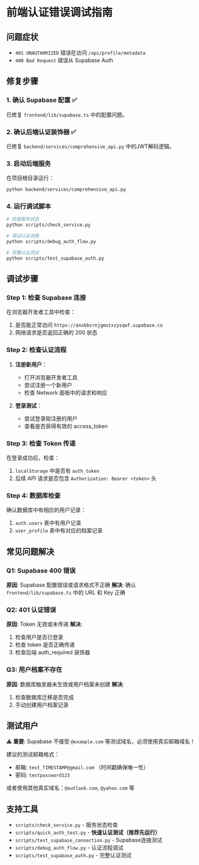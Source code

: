  # 前端认证错误调试指南

## 问题症状
- `401 UNAUTHORIZED` 错误在访问 `/api/profile/metadata`
- `400 Bad Request` 错误从 Supabase Auth

## 修复步骤

### 1. 确认 Supabase 配置 ✅
已修复 `frontend/lib/supabase.ts` 中的配置问题。

### 2. 确认后端认证装饰器 ✅
已修复 `backend/services/comprehensive_api.py` 中的JWT解码逻辑。

### 3. 启动后端服务
在项目根目录运行：
```bash
python backend/services/comprehensive_api.py
```

### 4. 运行调试脚本
```bash
# 检查服务状态
python scripts/check_service.py

# 调试认证流程
python scripts/debug_auth_flow.py

# 完整认证测试
python scripts/test_supabase_auth.py
```

## 调试步骤

### Step 1: 检查 Supabase 连接
在浏览器开发者工具中检查：
1. 是否能正常访问 `https://anxbbsrnjgmotxzysqwf.supabase.co`
2. 网络请求是否返回正确的 200 状态

### Step 2: 检查认证流程
1. **注册新用户**：
   - 打开浏览器开发者工具
   - 尝试注册一个新用户
   - 检查 Network 面板中的请求和响应

2. **登录测试**：
   - 尝试登录刚注册的用户
   - 查看是否获得有效的 access_token

### Step 3: 检查 Token 传递
在登录成功后，检查：
1. `localStorage` 中是否有 `auth_token`
2. 后续 API 请求是否包含 `Authorization: Bearer <token>` 头

### Step 4: 数据库检查
确认数据库中有相应的用户记录：
1. `auth.users` 表中有用户记录
2. `user_profile` 表中有对应的档案记录

## 常见问题解决

### Q1: Supabase 400 错误
**原因**: Supabase 配置错误或请求格式不正确
**解决**: 确认 `frontend/lib/supabase.ts` 中的 URL 和 Key 正确

### Q2: 401 认证错误
**原因**: Token 无效或未传递
**解决**: 
1. 检查用户是否已登录
2. 检查 token 是否正确传递
3. 检查后端 auth_required 装饰器

### Q3: 用户档案不存在
**原因**: 数据库触发器未生效或用户档案未创建
**解决**:
1. 检查数据库迁移是否完成
2. 手动创建用户档案记录

## 测试用户
⚠️ **重要**: Supabase 不接受 `@example.com` 等测试域名，必须使用真实邮箱域名！

建议的测试邮箱格式：
- 邮箱: `test_TIMESTAMP@gmail.com` （时间戳确保唯一性）
- 密码: `testpassword123`

或者使用其他真实域名：`@outlook.com`, `@yahoo.com` 等

## 支持工具
- `scripts/check_service.py` - 服务状态检查
- `scripts/quick_auth_test.py` - **快速认证测试（推荐先运行）**
- `scripts/test_supabase_connection.py` - Supabase连接测试
- `scripts/debug_auth_flow.py` - 认证流程调试
- `scripts/test_supabase_auth.py` - 完整认证测试 